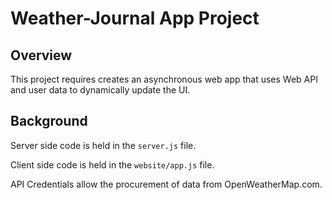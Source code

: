 # Weather-Journal App Project

## Overview
This project requires creates an asynchronous web app that uses Web API and user data to dynamically update the UI.


## Background
Server side code is held in the `server.js` file.

Client side code is held in the  `website/app.js` file.

API Credentials allow the procurement of data from OpenWeatherMap.com.  
